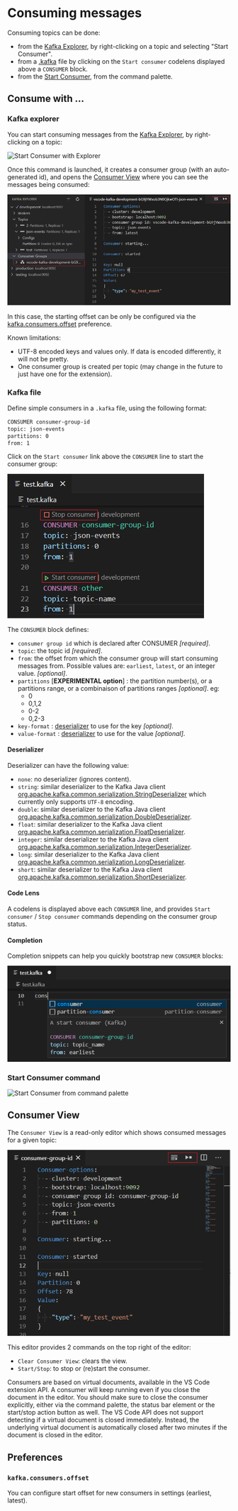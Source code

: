 # Consuming messages

Consuming topics can be done:

* from the [Kafka Explorer](#kafka-explorer), by right-clicking on a topic and selecting "Start Consumer".
* from a [.kafka](KafkaFile.md#kafkafile) file by clicking on the `Start consumer` codelens displayed above a `CONSUMER` block.
* from the [Start Consumer](#start-consumer-command), from the command palette.

## Consume with ...

### Kafka explorer

You can start consuming messages from the [Kafka Explorer](Explorer.md#explorer), by right-clicking on a topic:

![Start Consumer with Explorer](assets/start-consumer-from-explorer.png)

Once this command is launched, it creates a consumer group (with an auto-generated id), and opens the [Consumer View](#consumer-view) where you can see the messages being consumed:

![Consumer group / Consumer View](assets/consumer-group-after-starting-from-explorer.png)

In this case, the starting offset can be only be configured via the [kafka.consumers.offset](#kafkaconsumersoffset) preference.

Known limitations:

* UTF-8 encoded keys and values only. If data is encoded differently, it will not be pretty.
* One consumer group is created per topic (may change in the future to just have one for the extension).

### Kafka file

Define simple consumers in a `.kafka` file, using the following format:

```
CONSUMER consumer-group-id
topic: json-events
partitions: 0
from: 1
```

Click on the `Start consumer` link above the `CONSUMER` line to start the consumer group:

![Start Consumer with Kafka file](assets/start-consumer-from-kafkafile.png)

The `CONSUMER` block defines:

 * `consumer group id` which is declared after CONSUMER *[required]*.
 * `topic`: the topic id *[required]*.
 * `from`: the offset from which the consumer group will start consuming messages from. Possible values are: `earliest`, `latest`, or an integer value. *[optional]*.
 * `partitions` [**EXPERIMENTAL option**] : the partition number(s), or a partitions range, or a combinaison of partitions ranges *[optional]*. eg:
    * 0
    * 0,1,2
    * 0-2
    * 0,2-3
 * `key-format` : [deserializer](#Deserializer) to use for the key *[optional]*.
 * `value-format` : [deserializer](#Deserializer) to use for the value *[optional]*.

#### Deserializer

Deserializer can have the following value:

   * `none`: no deserializer (ignores content).
   * `string`: similar deserializer to the Kafka Java client [org.apache.kafka.common.serialization.StringDeserializer](https://github.com/apache/kafka/blob/master/clients/src/main/java/org/apache/kafka/common/serialization/StringDeserializer.java) which currently only supports `UTF-8` encoding.
   * `double`: similar deserializer to the Kafka Java client [org.apache.kafka.common.serialization.DoubleDeserializer](https://github.com/apache/kafka/blob/master/clients/src/main/java/org/apache/kafka/common/serialization/DoubleDeserializer.java).
   * `float`: similar deserializer to the Kafka Java client [org.apache.kafka.common.serialization.FloatDeserializer](https://github.com/apache/kafka/blob/master/clients/src/main/java/org/apache/kafka/common/serialization/FloatDeserializer.java).
   * `integer`: similar deserializer to the Kafka Java client [org.apache.kafka.common.serialization.IntegerDeserializer](https://github.com/apache/kafka/blob/master/clients/src/main/java/org/apache/kafka/common/serialization/IntegerDeserializer.java).
   * `long`: similar deserializer to the Kafka Java client [org.apache.kafka.common.serialization.LongDeserializer](https://github.com/apache/kafka/blob/master/clients/src/main/java/org/apache/kafka/common/serialization/LongDeserializer.java).
   * `short`: similar deserializer to the Kafka Java client [org.apache.kafka.common.serialization.ShortDeserializer](https://github.com/apache/kafka/blob/master/clients/src/main/java/org/apache/kafka/common/serialization/ShortDeserializer.java). 

#### Code Lens

A codelens is displayed above each `CONSUMER` line, and provides `Start consumer` / `Stop consumer` commands depending on the consumer group status.

#### Completion

Completion snippets can help you quickly bootstrap new `CONSUMER` blocks:

![Consumer snippets](assets/kafka-file-consumer-snippet.png)

### Start Consumer command

![Start Consumer from command palette](assets/start-consumer-from-command.png)

## Consumer View

The `Consumer View` is a read-only editor which shows consumed messages for a given topic:

![Consumer view](assets/consumer-view.png)

This editor provides 2 commands on the top right of the editor:

 * `Clear Consumer View`: clears the view.
 * `Start/Stop`: to stop or (re)start the consumer.

Consumers are based on virtual documents, available in the VS Code extension API. A consumer will keep running even if you close the document in the editor. You should make sure to close the consumer explicitly, either via the command palette, the status bar element or the start/stop action button as well. The VS Code API does not support detecting if a virtual document is closed immediately. Instead, the underlying virtual document is automatically closed after two minutes if the document is closed in the editor.

## Preferences

### `kafka.consumers.offset`

You can configure start offset for new consumers in settings (earliest, latest).
